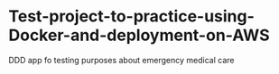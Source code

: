 # Test-project-to-practice-using-Docker-and-deployment-on-AWS
DDD app fo testing purposes about emergency medical care
